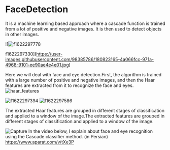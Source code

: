 # FaceDetection
It is a machine learning based approach where a cascade function is trained from a lot of positive and negative images. It is then used to detect objects in other images.

![![f1622297778](https://user-images.githubusercontent.com/98385786/180823177-50289c05-a9de-4531-a02c-b87a115c712c.jpg)


f1622297330](https://user-images.githubusercontent.com/98385786/180823165-4a066fcc-971a-4968-9101-ee90ae4e4e01.jpg)



Here we will deal with face and eye detection.First, the algorithm is trained with a large number of positive and negative images, and then the Haar features are extracted from it to recognize the face and eyes.
![haar_features](https://user-images.githubusercontent.com/98385786/180821247-4459575e-39f8-4af6-a073-2ed0628dfece.jpg)

![f1622297394](https://user-images.githubusercontent.com/98385786/180823010-9b3ef8ea-fb8d-4ef0-9241-8b26384fe6a7.jpg)
![f1622297586](https://user-images.githubusercontent.com/98385786/180823019-e7c0b879-2c13-4ad7-8df4-a173fd6e39e5.jpg)

The extracted Haar features are grouped in different stages of classification and applied to a window of the image.The extracted features are grouped in different stages of classification and applied to a window of the image.

![Capture](https://user-images.githubusercontent.com/98385786/180827135-c73f140a-93eb-4a14-babb-9b355bc2b962.PNG)
In the video below, I explain about face and eye recognition using the Cascade classifier method. (in Persian)
https://www.aparat.com/v/tXe3P

